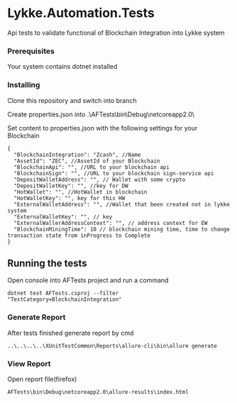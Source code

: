 # Lykke.Automation.Tests

Api tests to validate functional of Blockchain Integration into Lykke system


### Prerequisites

Your system contains dotnet installed

### Installing

Clone this repository and switch into branch

Create properties.json into .\AFTests\bin\Debug\netcoreapp2.0\

Set content to properties.json with the following settings for your Blockchain

```
{
  "BlockchainIntegration": "Zcash", //Name
  "AssetId": "ZEC", //AssetId of your Blockchain
  "BlockchainApi": "", //URL to your blockchain api
  "BlockchainSign": "", //URL to your blockchain sign-service api
  "DepositWalletAddress": "", // Wallet with some crypto
  "DepositWalletKey": "", //key for DW 
  "HotWallet": "", //HotWallet in blockchain
  "HotWalletKey": "", key for this HW
  "ExternalWalletAddress": "", //Wallet that been created not in lykke system
  "ExternalWalletKey": "", // key
  "ExternalWallerAddressContext": "", // address context for EW 
  "BlockchainMiningTime": 10 // blockchain mining time, time to change transaction state from inProgress to Complete 
}
```

## Running the tests

Open console into AFTests project and run a command

```
dotnet test AFTests.csproj --filter "TestCategory=BlockchainIntegration"
```

### Generate Report

After tests finished generate report by cmd

```
..\..\..\..\XUnitTestCommon\Reports\allure-cli\bin\allure generate
```

### View Report

Open report file(firefox)

```
AFTests\bin\Debug\netcoreapp2.0\allure-results\index.html
```
